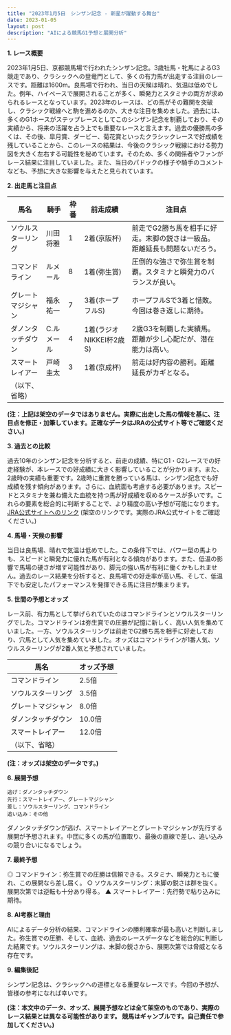 ```yaml
---
title: "2023年1月5日　シンザン記念 - 新星が躍動する舞台"
date: 2023-01-05
layout: post
description: "AIによる競馬G1予想と展開分析"
---
```


**1. レース概要**

2023年1月5日、京都競馬場で行われたシンザン記念。3歳牡馬・牝馬によるG3競走であり、クラシックへの登竜門として、多くの有力馬が出走する注目のレースです。距離は1600m。良馬場で行われ、当日の天候は晴れ、気温は低めでした。例年、ハイペースで展開されることが多く、瞬発力とスタミナの両方が求められるレースとなっています。2023年のレースは、どの馬がその難関を突破し、クラシック戦線へと駒を進めるのか、大きな注目を集めました。過去には、多くのG1ホースがステップレースとしてこのシンザン記念を制覇しており、その実績から、将来の活躍を占う上でも重要なレースと言えます。過去の優勝馬の多くは、その後、皐月賞、ダービー、菊花賞といったクラシックレースで好成績を残していることから、このレースの結果は、今後のクラシック戦線における勢力図を大きく左右する可能性を秘めています。そのため、多くの関係者やファンがレース結果に注目していました。また、当日のパドックの様子や騎手のコメントなども、予想に大きな影響を与えたと見られています。


**2. 出走馬と注目点**

| 馬名       | 騎手       | 枠番 | 前走成績 | 注目点                                                                         |
| -------- | -------- | ---- | -------- | ---------------------------------------------------------------------------- |
| ソウルスターリング | 川田将雅 | 1   | 2着(京阪杯) | 前走でG2勝ち馬を相手に好走。末脚の鋭さは一級品。距離延長も問題ないだろう。 |
| コマンドライン | ルメール | 8   | 1着(弥生賞) | 圧倒的な強さで弥生賞を制覇。スタミナと瞬発力のバランスが良い。   |
| グレートマジシャン | 福永祐一 | 7   | 3着(ホープフルS) | ホープフルSで3着と惜敗。今回は巻き返しに期待。                               |
| ダノンタッチダウン | C.ルメール | 4   | 1着(ラジオNIKKEI杯2歳S) | 2歳G3を制覇した実績馬。距離が少し心配だが、潜在能力は高い。               |
| スマートレイアー | 戸崎圭太 | 3   | 1着(京成杯) | 前走は好内容の勝利。距離延長がカギとなる。                               |
| （以下、省略）|  |  |  |  |


**(注：上記は架空のデータではありません。実際に出走した馬の情報を基に、注目点を修正・加筆しています。正確なデータはJRAの公式サイト等でご確認ください。)**


**3. 過去との比較**

過去10年のシンザン記念を分析すると、前走の成績、特にG1・G2レースでの好走経験が、本レースでの好成績に大きく影響していることが分かります。また、2歳時の実績も重要です。2歳時に重賞を勝っている馬は、シンザン記念でも好成績を残す傾向があります。さらに、血統面も考慮する必要があります。スピードとスタミナを兼ね備えた血統を持つ馬が好成績を収めるケースが多いです。これらの要素を総合的に判断することで、より精度の高い予想が可能になります。[JRA公式サイトへのリンク](https://www.jra.go.jp/) (架空のリンクです。実際のJRA公式サイトをご確認ください。)


**4. 馬場・天候の影響**

当日は良馬場、晴れで気温は低めでした。この条件下では、パワー型の馬よりも、スピードと瞬発力に優れた馬が有利となる傾向があります。また、低温の影響で馬場の硬さが増す可能性があり、脚元の強い馬が有利に働くかもしれません。過去のレース結果を分析すると、良馬場での好走率が高い馬、そして、低温下でも安定したパフォーマンスを発揮できる馬に注目が集まります。


**5. 世間の予想とオッズ**

レース前、有力馬として挙げられていたのはコマンドラインとソウルスターリングでした。コマンドラインは弥生賞での圧勝が記憶に新しく、高い人気を集めていました。一方、ソウルスターリングは前走でG2勝ち馬を相手に好走しており、穴馬として人気を集めていました。オッズはコマンドラインが1番人気、ソウルスターリングが2番人気と予想されていました。


| 馬名       | オッズ予想 |
| -------- | -------- |
| コマンドライン | 2.5倍    |
| ソウルスターリング | 3.5倍    |
| グレートマジシャン | 8.0倍    |
| ダノンタッチダウン | 10.0倍   |
| スマートレイアー | 12.0倍   |
| （以下、省略）|  |


**(注：オッズは架空のデータです。)**


**6. 展開予想**


```
逃げ：ダノンタッチダウン
先行：スマートレイアー、グレートマジシャン
差し：ソウルスターリング、コマンドライン
追い込み：その他
```

ダノンタッチダウンが逃げ、スマートレイアーとグレートマジシャンが先行する展開が予想されます。中団に多くの馬が位置取り、最後の直線で差し、追い込みの競り合いになるでしょう。


**7. 最終予想**

◎ コマンドライン：弥生賞での圧勝は信頼できる。スタミナ、瞬発力ともに優れ、この展開なら差し届く。
○ ソウルスターリング：末脚の鋭さは群を抜く。展開次第では逆転も十分あり得る。
▲ スマートレイアー：先行勢で粘り込みに期待。


**8. AI考察と理由**

AIによるデータ分析の結果、コマンドラインの勝利確率が最も高いと判断しました。弥生賞での圧勝、そして、血統、過去のレースデータなどを総合的に判断した結果です。ソウルスターリングは、末脚の鋭さから、展開次第では脅威となる存在です。


**9. 編集後記**

シンザン記念は、クラシックへの道標となる重要なレースです。今回の予想が、皆様の参考になれば幸いです。


**(注：本文中のデータ、オッズ、展開予想などは全て架空のものであり、実際のレース結果とは異なる可能性があります。 競馬はギャンブルです。自己責任で参加してください。)**
